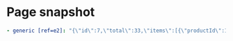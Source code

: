 # Page snapshot

```yaml
- generic [ref=e2]: "{\"id\":7,\"total\":33,\"items\":[{\"productId\":1,\"name\":\"Café\",\"quantity\":2,\"unitPrice\":10,\"lineTotal\":20}]}"
```